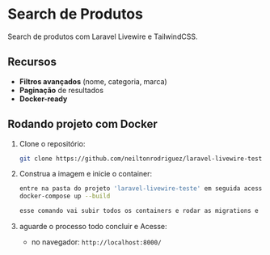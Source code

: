 # Search de Produtos

Search de produtos com Laravel Livewire e TailwindCSS.

## Recursos

- **Filtros avançados** (nome, categoria, marca)
- **Paginação** de resultados
- **Docker-ready**

## Rodando projeto com Docker

1. Clone o repositório:
   ```bash
   git clone https://github.com/neiltonrodriguez/laravel-livewire-test

2. Construa a imagem e inicie o container:
   ```bash
   entre na pasta do projeto 'laravel-livewire-teste' em seguida acesse 'docker' e execute o comando abaixo
   docker-compose up --build

   esse comando vai subir todos os containers e rodar as migrations e seeds
   ```

3. aguarde o processo todo concluir e Acesse:
   - no navegador: `http://localhost:8000/`

